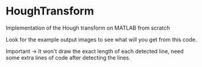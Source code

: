 # HoughTransform
Implementation of the Hough transform on MATLAB from scratch

Look for the example output images to see what will you get from this code. 

Important -> It won't draw the exact length of each detected line, need some extra lines of code after detecting the lines.
